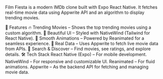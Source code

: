 Film Fiesta is a modern IMDb clone built with Expo React Native. It fetches real-time movie data using Appwrite API and an algorithm to display trending movies.

🚀 Features
🔥 Trending Movies – Shows the top trending movies using a custom algorithm.
🎨 Beautiful UI – Styled with NativeWind (Tailwind for React Native).
🎥 Smooth Animations – Powered by Reanimated for a seamless experience.
📡 Real Data – Uses Appwrite to fetch live movie data from APIs.
🔎 Search & Discover – Find movies, see ratings, and explore details.
🛠️ Tech Stack
React Native (Expo) – For mobile development.
NativeWind – For responsive and customizable UI.
Reanimated – For fluid animations.
Appwrite – As the backend API for fetching and managing movie data.
